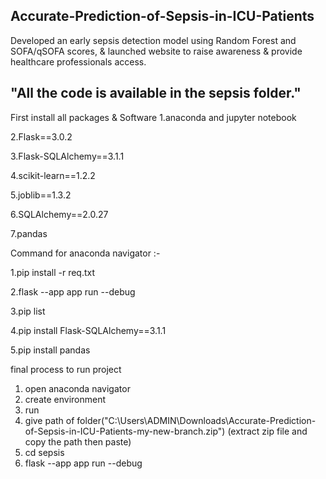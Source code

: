 Accurate-Prediction-of-Sepsis-in-ICU-Patients
-
Developed an early sepsis detection model using Random Forest and SOFA/qSOFA scores, & launched website to raise awareness & provide healthcare professionals access.

"All the code is available in the sepsis folder."
-
First install all packages & Software
1.anaconda and jupyter notebook

2.Flask==3.0.2

3.Flask-SQLAlchemy==3.1.1

4.scikit-learn==1.2.2

5.joblib==1.3.2

6.SQLAlchemy==2.0.27

7.pandas

Command for anaconda navigator :-

1.pip install -r req.txt

2.flask --app app run --debug

3.pip list

4.pip install Flask-SQLAlchemy==3.1.1

5.pip install pandas


final process to run project

1. open anaconda navigator
2. create environment
3. run
4. give path of folder("C:\Users\ADMIN\Downloads\Accurate-Prediction-of-Sepsis-in-ICU-Patients-my-new-branch.zip")
   (extract zip file and copy the path then paste)
5. cd sepsis
6. flask --app app run --debug
